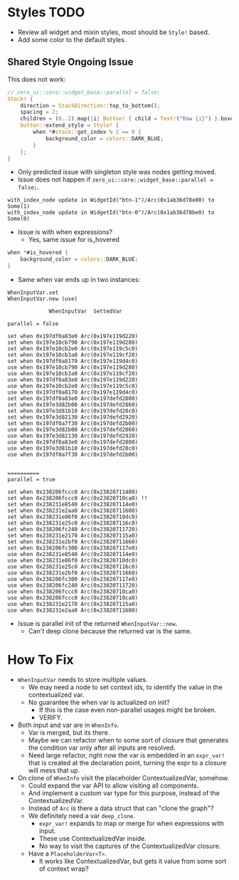 # Styles TODO

* Review all widget and mixin styles, most should be `Style!` based.
* Add some color to the default styles.

## Shared Style Ongoing Issue

This does not work:

```rust
// zero_ui::core::widget_base::parallel = false;
Stack! {
    direction = StackDirection::top_to_bottom();
    spacing = 2;
    children = (0..2).map(|i| Button! { child = Text!("Row {i}") }.boxed()).collect::<UiNodeVec>();
    button::extend_style = Style! {
        when *#stack::get_index % 2 == 0 {
            background_color = colors::DARK_BLUE;
        }
    };
}
```

* Only predicted issue with singleton style was nodes getting moved.
* Issue does not happen if `zero_ui::core::widget_base::parallel = false;`.

```log
with_index_node update in WidgetId("btn-1")/Arc(0x1ab36d78e80) to Some(1)
with_index_node update in WidgetId("btn-0")/Arc(0x1ab36d78be0) to Some(0)
```

* Issue is with when expressions?
    - Yes, same issue for is_hovered

```rust
when *#is_hovered {
    background_color = colors::DARK_BLUE;
}
```

* Same when var ends up in two instances:

```log
WhenInputVar.set
WhenInputVar.new (use)

             WhenInputVar  SettedVar

parallel = false

set when 0x197df0a83e0 Arc(0x197e119d220)
set when 0x197e10cb790 Arc(0x197e119d280)
set when 0x197e10cb2e0 Arc(0x197e119c5c0)
set when 0x197e10cb3a0 Arc(0x197e119cf20)
set when 0x197df0a8170 Arc(0x197e119d4c0)
use when 0x197e10cb790 Arc(0x197e119d280)
use when 0x197e10cb3a0 Arc(0x197e119cf20)
use when 0x197df0a83e0 Arc(0x197e119d220)
use when 0x197e10cb2e0 Arc(0x197e119c5c0)
use when 0x197df0a8170 Arc(0x197e119d4c0)
set when 0x197df0a83e0 Arc(0x197defd2800)
set when 0x197e3d82b00 Arc(0x197defd2860)
set when 0x197e3d81b10 Arc(0x197defd28c0)
set when 0x197e3d82130 Arc(0x197defd2920)
set when 0x197df0a7f30 Arc(0x197defd2b00)
use when 0x197e3d82b00 Arc(0x197defd2860)
use when 0x197e3d82130 Arc(0x197defd2920)
use when 0x197df0a83e0 Arc(0x197defd2800)
use when 0x197e3d81b10 Arc(0x197defd28c0)
use when 0x197df0a7f30 Arc(0x197defd2b00)


==========
parallel = true

set when 0x238206fccc0 Arc(0x23820711480)
set when 0x238206fccc0 Arc(0x23820710ca0) !!
set when 0x238231e8540 Arc(0x238207114e0)
set when 0x238231e2aa0 Arc(0x23820711600)
set when 0x238231e86f0 Arc(0x23820710dc0)
set when 0x238231e25c0 Arc(0x238207116c0)
set when 0x238206fc240 Arc(0x23820711720)
set when 0x238231e2170 Arc(0x238207115a0)
set when 0x238231e2bf0 Arc(0x23820711660)
set when 0x238206fc300 Arc(0x238207117e0)
use when 0x238231e8540 Arc(0x238207114e0)
use when 0x238231e86f0 Arc(0x23820710dc0)
use when 0x238231e25c0 Arc(0x238207116c0)
use when 0x238231e2bf0 Arc(0x23820711660)
use when 0x238206fc300 Arc(0x238207117e0)
use when 0x238206fc240 Arc(0x23820711720)
use when 0x238206fccc0 Arc(0x23820710ca0)
use when 0x238206fccc0 Arc(0x23820710ca0)
use when 0x238231e2170 Arc(0x238207115a0)
use when 0x238231e2aa0 Arc(0x23820711600)
```

* Issue is parallel init of the returned `WhenInputVar::new`.
    - Can't deep clone because the returned var is the same.

# How To Fix

* `WhenInputVar` needs to store multiple values.
    - We may need a node to set context ids, to identify the value in the contextualized var.
    - No guarantee the when var is actualized on init?
        - If this is the case even non-parallel usages might be broken.
        - VERIFY.
* Both input and var are in `WhenInfo`.
    - Var is merged, but its there.
    - Maybe we can refactor when to some sort of closure that generates the condition var only
      after all inputs are resolved.
    - Need large refactor, right now the var is embedded in an `expr_var!` that is created at
      the declaration point, turning the expr to a closure will mess that up.
* On clone of `WhenInfo` visit the placeholder ContextualizedVar, somehow.
    - Could expand the var API to allow visiting all components.
    - And implement a custom var type for this purpose, instead of the ContextualizedVar.
    - Instead of `Arc` is there a data struct that can "clone the graph"?
    - We definitely need a var `deep_clone`.
        - `expr_var!` expands to map or merge for when expressions with input.
        - These use ContextualizedVar inside.
        - No way to visit the captures of the ContextualizedVar closure.
    - Have a `PlaceholderVar<T>`.
        - It works like ContextualizedVar, but gets it value from some sort
          of context wrap?
